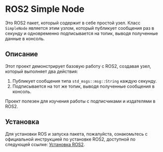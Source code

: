 # ROS2 Simple Node

Это ROS2 пакет, который содержит в себе простой узел. Класс `SimpleNode` является этим узлом, который публикует сообщения раз в секунду и одновременно подписывается на топик, выводя полученные данные в консоль.

## Описание

Этот проект демонстрирует базовую работу с ROS2, создавая узел, который выполняет два действия:
1. Публикует сообщения типа `std_msgs::msg::String` каждую секунду.
2. Подписывается на тот же топик, выводя полученные сообщения в консоль.

Проект полезен для изучения работы с подписчиками и издателями в ROS2.

## Установка

Для установки ROS и запуска пакета, пожалуйста, ознакомьтесь с официальной инструкцией по установке ROS2, доступной по следующей ссылке: [Установка ROS2](https://docs.ros.org/en/foxy/Installation.html).
